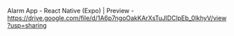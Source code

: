 Alarm App - React Native (Expo)
 | Preview - https://drive.google.com/file/d/1A6p7ngoOakKArXsTuJlDCIpEb_0lkhyV/view?usp=sharing

